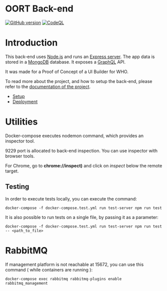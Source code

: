 OORT Back-end
=======
[![GitHub version](https://img.shields.io/github/v/release/ReliefApplications/ems-backend)](https://img.shields.io/github/v/release/ReliefApplications/ems-backend)
[![CodeQL](https://github.com/ReliefApplications/ems-backend/actions/workflows/codeql-analysis.yml/badge.svg)](https://github.com/ReliefApplications/ems-backend/actions/workflows/codeql-analysis.yml)

# Introduction

This back-end uses [Node.js](https://nodejs.org) and runs an [Express server](https://expressjs.com). The app data is stored in a [MongoDB](https://www.mongodb.com) database. It exposes a [GraphQL](https://graphql.org/) API.

It was made for a Proof of Concept of a UI Builder for WHO.

To read more about the project, and how to setup the back-end, please refer to the [documentation of the project](https://gitlab.com/who-ems/ui-doc).

*   [Setup](https://gitlab.com/who-ems/ui-doc#how-to-setup)
*   [Deployment](https://gitlab.com/who-ems/ui-doc#how-to-deploy)

# Utilities

Docker-compose executes nodemon command, which provides an inspector tool.

9229 port is allocated to back-end inspection. You can use inspector with browser tools.

For Chrome, go to **chrome://inspect)** and click on *inspect* below the remote target.

## Testing

In order to execute tests locally, you can execute the command:
```
docker-compose -f docker-compose.test.yml run test-server npm run test
```

It is also possible to run tests on a single file, by passing it as a parameter:
```
docker-compose -f docker-compose.test.yml run test-server npm run test -- <path_to_file>
```

# RabbitMQ

If management platform is not reachable at 15672, you can use this command ( while containers are running ):

```
docker-compose exec rabbitmq rabbitmq-plugins enable rabbitmq_management
```

